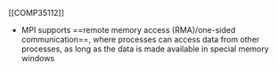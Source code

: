 [[COMP35112]]

- MPI supports ==remote memory access (RMA)/one-sided communication==, where processes can access data from other processes, as long as the data is made available in special memory windows